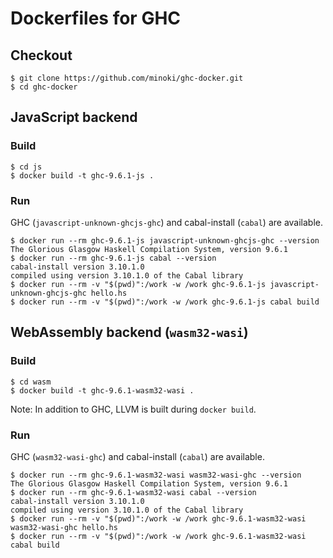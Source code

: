 # Dockerfiles for GHC

## Checkout

```
$ git clone https://github.com/minoki/ghc-docker.git
$ cd ghc-docker
```

## JavaScript backend

### Build

```
$ cd js
$ docker build -t ghc-9.6.1-js .
```

### Run

GHC (`javascript-unknown-ghcjs-ghc`) and cabal-install (`cabal`) are available.

```
$ docker run --rm ghc-9.6.1-js javascript-unknown-ghcjs-ghc --version
The Glorious Glasgow Haskell Compilation System, version 9.6.1
$ docker run --rm ghc-9.6.1-js cabal --version
cabal-install version 3.10.1.0
compiled using version 3.10.1.0 of the Cabal library 
$ docker run --rm -v "$(pwd)":/work -w /work ghc-9.6.1-js javascript-unknown-ghcjs-ghc hello.hs
$ docker run --rm -v "$(pwd)":/work -w /work ghc-9.6.1-js cabal build
```

## WebAssembly backend (`wasm32-wasi`)

### Build

```
$ cd wasm
$ docker build -t ghc-9.6.1-wasm32-wasi .
```

Note: In addition to GHC, LLVM is built during `docker build`.

### Run

GHC (`wasm32-wasi-ghc`) and cabal-install (`cabal`) are available.

```
$ docker run --rm ghc-9.6.1-wasm32-wasi wasm32-wasi-ghc --version
The Glorious Glasgow Haskell Compilation System, version 9.6.1
$ docker run --rm ghc-9.6.1-wasm32-wasi cabal --version
cabal-install version 3.10.1.0
compiled using version 3.10.1.0 of the Cabal library 
$ docker run --rm -v "$(pwd)":/work -w /work ghc-9.6.1-wasm32-wasi wasm32-wasi-ghc hello.hs
$ docker run --rm -v "$(pwd)":/work -w /work ghc-9.6.1-wasm32-wasi cabal build
```
